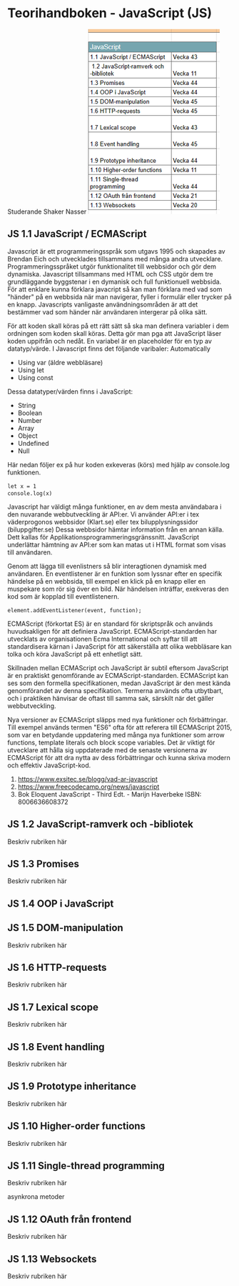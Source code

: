 # Teorihandboken - JavaScript (JS)
Studerande Shaker Nasser
![Teroihandboken - Tips](images/JavaS-tips.png)
## JS 1.1 JavaScript / ECMAScript

Javascript är ett programmeringsspråk som utgavs 1995 och skapades av Brendan Eich och utvecklades tillsammans med många andra utvecklare. Programmeringsspråket utgör funktionalitet till webbsidor och gör dem dynamiska. Javascript tillsammans med HTML och CSS utgör dem tre grundläggande byggstenar i en dymanisk och full funktionuell webbsida. För att enklare kunna förklara javacript så kan man förklara med vad som "händer" på en webbsida när man navigerar, fyller i formulär eller trycker på en knapp. Javascripts vanligaste användningsområden är att det bestämmer vad som händer när användaren intergerar på olika sätt.

För att koden skall köras på ett rätt sätt så ska man definera variabler i dem ordningen som koden skall köras. Detta gör man pga att JavaScript läser koden uppifrån och nedåt.
En variabel är en placeholder för en typ av datatyp/värde. I Javascript finns det följande varibaler:
Automatically
- Using var (äldre webbläsare) 
- Using let
- Using const

Dessa datatyper/värden finns i JavaScript: 

- String
- Boolean
- Number
- Array
- Object
- Undefined
- Null

Här nedan följer ex på hur koden exkeveras (körs) med hjälp av console.log funktionen. 

```
let x = 1
console.log(x)
```

Javascript har väldigt många funktioner, en av dem mesta användabara i den nuvarande webbutveckling är API:er. Vi använder API:er i tex väderprogonos webbsidor (Klart.se) eller tex  bilupplysningssidor (biluppgifter.se)
Dessa webbsidor hämtar information från en annan källa. Dett kallas för Applikationsprogrammeringsgränssnitt. JavaScript underlättar hämtning av API:er som kan matas ut i HTML format som visas till användaren.

Genom att lägga till evenlistners så blir interagtionen dynamisk med användaren. En eventlistener är en funktion som lyssnar efter en specifik händelse på en webbsida, till exempel en klick på en knapp eller en muspekare som rör sig över en bild. När händelsen inträffar, exekveras den kod som är kopplad till eventlistenern.

```
element.addEventListener(event, function);

```

ECMAScript (förkortat ES) är en standard för skriptspråk och används huvudsakligen för att definiera JavaScript. ECMAScript-standarden har utvecklats av organisationen Ecma International och syftar till att standardisera kärnan i JavaScript för att säkerställa att olika webbläsare kan tolka och köra JavaScript på ett enhetligt sätt.

Skillnaden mellan ECMAScript och JavaScript är subtil eftersom JavaScript är en praktiskt genomförande av ECMAScript-standarden. ECMAScript kan ses som den formella specifikationen, medan JavaScript är den mest kända genomförandet av denna specifikation. Termerna används ofta utbytbart, och i praktiken hänvisar de oftast till samma sak, särskilt när det gäller webbutveckling.

Nya versioner av ECMAScript släpps med nya funktioner och förbättringar. Till exempel används termen "ES6" ofta för att referera till ECMAScript 2015, som var en betydande uppdatering med många nya funktioner som arrow functions, template literals och block scope variables. Det är viktigt för utvecklare att hålla sig uppdaterade med de senaste versionerna av ECMAScript för att dra nytta av dess förbättringar och kunna skriva modern och effektiv JavaScript-kod.

1. https://www.exsitec.se/blogg/vad-ar-javascript
2. https://www.freecodecamp.org/news/javascript
3. Bok Eloquent JavaScript - Third Edt. - Marijn Haverbeke ISBN: 8006636608372

## JS 1.2 JavaScript-ramverk och -bibliotek

Beskriv rubriken här

## JS 1.3 Promises

Beskriv rubriken här

## JS 1.4 OOP i JavaScript


## JS 1.5 DOM-manipulation

Beskriv rubriken här

## JS 1.6 HTTP-requests

Beskriv rubriken här

## JS 1.7 Lexical scope

Beskriv rubriken här

## JS 1.8 Event handling

Beskriv rubriken här

## JS 1.9 Prototype inheritance

Beskriv rubriken här

## JS 1.10 Higher-order functions

Beskriv rubriken här

## JS 1.11 Single-thread programming

Beskriv rubriken här

asynkrona metoder

## JS 1.12 OAuth från frontend

Beskriv rubriken här

## JS 1.13 Websockets

Beskriv rubriken här
